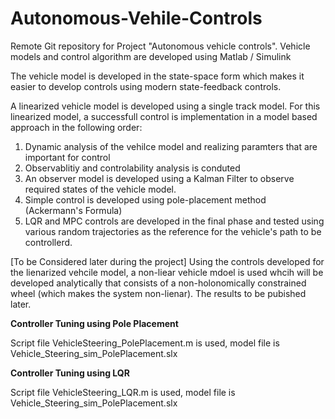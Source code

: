 # Autonomous-Vehile-Controls
Remote Git repository for Project "Autonomous vehicle controls". 
Vehicle models and control algorithm are developed using Matlab / Simulink

The vehicle model is developed in the state-space form which makes it easier to develop controls using modern state-feedback controls.

A linearized vehicle model is developed using a single track model. For this linearized model, a successfull control is implementation in a model based approach in the following order:
1. Dynamic analysis of the vehilce model and realizing paramters that are important for control
2. Observablitiy and controlability analysis is conduted
3. An observer model is developed using a Kalman Filter to observe required states of the vehicle model.
4. Simple control is developed using pole-placement method (Ackermann's Formula)
5. LQR and MPC controls are developed in the final phase and tested using various random trajectories as the reference for the vehicle's path to be controllerd.

[To be Considered later during the project]
Using the controls developed for the lienarized vehcile model, a non-liear vehicle mdoel is used whcih will be developed analytically that consists of a non-holonomically constrained wheel (which makes the system non-lienar). The results to be pubished later.

<b>Controller Tuning using Pole Placement</b>

Script file VehicleSteering_PolePlacement.m is used, model file is Vehicle_Steering_sim_PolePlacement.slx

<b>Controller Tuning using LQR</b>

Script file VehicleSteering_LQR.m is used, model file is Vehicle_Steering_sim_PolePlacement.slx
